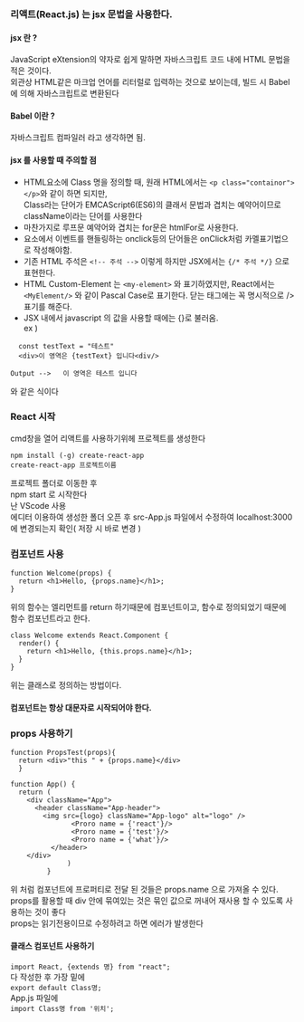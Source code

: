 ### 리액트(React.js) 는 jsx 문법을 사용한다.    
#### jsx 란 ?    
 JavaScript eXtension의 약자로 쉽게 말하면 자바스크립트 코드 내에 HTML 문법을 적은 것이다.     
 외관상 HTML같은 마크업 언어를 리터럴로 입력하는 것으로 보이는데, 빌드 시 Babel에 의해 자바스크립트로 변환된다    
#### Babel 이란 ?
자바스크립트 컴파일러 라고 생각하면 됨.
 
#### jsx 를 사용할 때 주의할 점
- HTML요소에 Class 명을 정의할 때,  원래 HTML에서는 `<p class="containor"></p>`와 같이 하면 되지만,      
Class라는 단어가 EMCAScript6(ES6)의 클래서 문법과 겹치는 예약어이므로 className이라는 단어를 사용한다      
- 마찬가지로 루프문 예약어와 겹치는 for문은 htmlFor로 사용한다.
- 요소에서 이벤트를 핸들링하는 onclick등의 단어들은 onClick처럼 카멜표기법으로 작성해야함.
- 기존 HTML 주석은 `<!-- 주석 -->` 이렇게 하지만 JSX에서는 `{/* 주석 */}` 으로 표현한다.
- HTML Custom-Element 는 `<my-element>` 와 표기하였지만, React에서는` <MyElement/>` 와 같이 Pascal Case로 표기한다.  닫는 태그에는 꼭 명시적으로 /> 표기를 해준다.
- JSX 내에서 javascript 의 값을 사용할 때에는 {}로 불러옴.      
 ex )
 ```
   const testText = "테스트" 
   <div>이 영역은 {testText} 입니다<div/>
  
 Output -->   이 영역은 테스트 입니다
 ```   
 와 같은 식이다


### React 시작
cmd창을 열어 리액트를 사용하기위헤 프로젝트를 생성한다
```
npm install (-g) create-react-app
create-react-app 프로젝트이름
```
프로젝트 폴더로 이동한 후                 
npm start 로 시작한다           
난 VScode 사용             
에디터 이용하여 생성한 폴더 오픈 후 src-App.js 파일에서 수정하여 localhost:3000 에 변경되는지 확인( 저장 시 바로 변경 )


### 컴포넌트 사용
```
function Welcome(props) {
  return <h1>Hello, {props.name}</h1>;
}
```
위의 함수는 엘리먼트를 return 하기때문에 컴포넌트이고, 함수로 정의되었기 때문에 함수 컴포넌트라고 한다.
```
class Welcome extends React.Component {
  render() {
    return <h1>Hello, {this.props.name}</h1>;
  }
}
```
위는 클래스로 정의하는 방법이다.
#### 컴포넌트는 항상 대문자로 시작되어야 한다.

### props 사용하기
```
function PropsTest(props){
  return <div>"this " + {props.name}</div>
  }
  
function App() {
  return (
    <div className="App">
      <header className="App-header">
        <img src={logo} className="App-logo" alt="logo" />
               <Proro name = {'react'}/>
               <Proro name = {'test'}/>
               <Proro name = {'what'}/>
          </header>
    </div>
              )
         }
```
위 처럼 컴포넌트에 프로퍼티로 전달 된 것들은 props.name 으로 가져올 수 있다.        
props를 활용할 때 div 안에 묶여있는 것은 묶인 값으로 꺼내어 재사용 할 수 있도록 사용하는 것이 좋다     
props는 읽기전용이므로 수정하려고 하면 에러가 발생한다      

#### 클래스 컴포넌트 사용하기
`import React, {extends 명} from "react";`        
다 작성한 후 가장 밑에        
`export default Class명;`      
App.js 파일에       
`import Class명 from '위치';`
